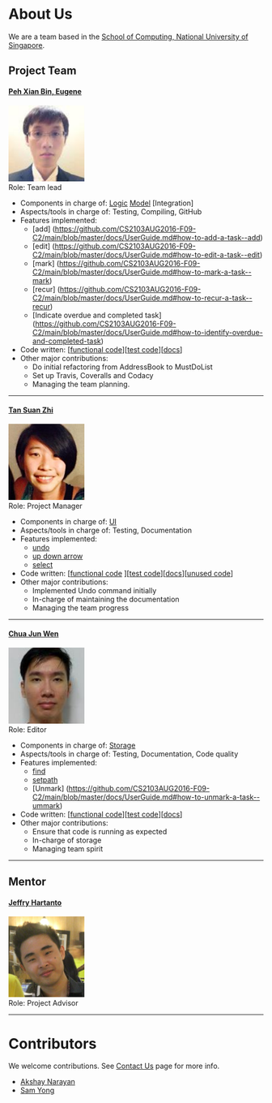 <!-- @@author A0148145E -->

# About Us

We are a team based in the [School of Computing, National University of Singapore](http://www.comp.nus.edu.sg).

## Project Team

#### [Peh Xian Bin, Eugene](https://github.com/eugenepeh) <br>
<img src="images/EPXB.jpg" width="150"><br>
Role: Team lead <br>  
* Components in charge of: [Logic](https://github.com/CS2103AUG2016-F09-C2/main/blob/master/docs/DeveloperGuide.md#logic-component) [Model](https://github.com/CS2103AUG2016-F09-C2/main/blob/master/docs/DeveloperGuide.md#model-component) [Integration]
* Aspects/tools in charge of: Testing, Compiling, GitHub
* Features implemented:
	* [add] (https://github.com/CS2103AUG2016-F09-C2/main/blob/master/docs/UserGuide.md#how-to-add-a-task--add)
	* [edit] (https://github.com/CS2103AUG2016-F09-C2/main/blob/master/docs/UserGuide.md#how-to-edit-a-task--edit)
	* [mark] (https://github.com/CS2103AUG2016-F09-C2/main/blob/master/docs/UserGuide.md#how-to-mark-a-task--mark)
	* [recur] (https://github.com/CS2103AUG2016-F09-C2/main/blob/master/docs/UserGuide.md#how-to-recur-a-task--recur)
	* [Indicate overdue and completed task] (https://github.com/CS2103AUG2016-F09-C2/main/blob/master/docs/UserGuide.md#how-to-identify-overdue-and-completed-task)
* Code written: [[functional code](../collated/main/A0148145E.md)][[test code](../collated/test/A0148145E.md)][[docs](../collated/docs/A0148145E.md)]
* Other major contributions:
	* Do initial refactoring from AddressBook to MustDoList
	* Set up Travis, Coveralls and Codacy
	* Managing the team planning.

-----

#### [Tan Suan Zhi](https://github.com/e0003892)
<img src="images/TSZ.jpg" width="150"><br>
Role: Project Manager <br>  
* Components in charge of: [UI](https://github.com/CS2103AUG2016-F09-C2/main/blob/master/docs/DeveloperGuide.md#ui-component)
* Aspects/tools in charge of: Testing, Documentation
* Features implemented:
	* [undo](https://github.com/CS2103AUG2016-F09-C2/main/blob/master/docs/UserGuide.md#how-to-undo-a-task--undo)
	* [up down arrow](https://github.com/CS2103AUG2016-F09-C2/main/blob/master/docs/UserGuide.md#how-to-redo-a-task)
	* [select](https://github.com/CS2103AUG2016-F09-C2/main/blob/master/docs/UserGuide.md#how-to-select-a-task)
* Code written: [[functional code](../collated/main/A0140007B.md) ][[test code](../collated/test/A0140007B.md)][[docs](../collated/docs/A0140007B.md)][[unused code](../collated/main/A0140007Bunused.md)]
* Other major contributions:
	* Implemented Undo command initially
	* In-charge of maintaining the documentation
	* Managing the team progress

-----

#### [Chua Jun Wen](https://github.com/JunWen991) 
<img src="images/CJW.jpg" width="150"><br>
Role: Editor <br>  
* Components in charge of: [Storage](https://github.com/CS2103AUG2016-F09-C2/main/blob/master/docs/DeveloperGuide.md#storage-component)
* Aspects/tools in charge of: Testing, Documentation, Code quality
* Features implemented:
	* [find](https://github.com/CS2103AUG2016-F09-C2/main/blob/master/docs/UserGuide.md#how-to-find-a-task--find)
	* [setpath](https://github.com/CS2103AUG2016-F09-C2/main/blob/master/docs/UserGuide.md#how-to-set-a-storage-path--setpath)
	* [Unmark] (https://github.com/CS2103AUG2016-F09-C2/main/blob/master/docs/UserGuide.md#how-to-unmark-a-task--ummark)
* Code written: [[functional code](../collated/main/A0138696L.md)][[test code](../collated/test/A0138696L.md)][[docs](../collated/docs/A0138696L.md)]
* Other major contributions:
	* Ensure that code is running as expected 
	* In-charge of storage
	* Managing team spirit
	
-----

## Mentor

#### [Jeffry Hartanto](https://github.com/jeffryhartanto)
<img src="images/Jeffry.jpg" width="150"><br>
Role: Project Advisor <br> 
 
 -----

# Contributors

We welcome contributions. See [Contact Us](ContactUs.md) page for more info.

* [Akshay Narayan](https://github.com/se-edu/addressbook-level4/pulls?q=is%3Apr+author%3Aokkhoy)
* [Sam Yong](https://github.com/se-edu/addressbook-level4/pulls?q=is%3Apr+author%3Amauris)
